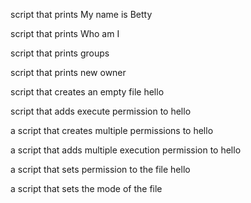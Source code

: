 script that prints My name is Betty

script that prints Who am I

script that prints groups

script that prints new owner

script that creates an empty file hello

script that adds execute permission to hello

a script that creates multiple permissions to hello

a script that adds multiple execution permission to hello

a script that sets permission to the file hello

a script that sets the mode of the file
